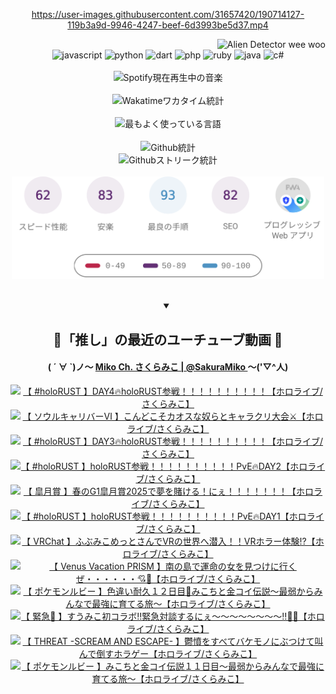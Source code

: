 <!-- START: HERO IMAGE GIF ////////// ////////// ////////// -->
<!-- <img src="@/../assets/img/gaming/ghost-of-tsushima.gif" width="100%"  alt="nellyXinwei's Hero Gif Image"/> -->
<!-- END: HERO IMAGE GIF ////////// ////////// ////////// -->

<div align="center" >  
  
<!-- START:ワンピース 第1015話「ルフィはRED ROCを使う」 -->
<https://user-images.githubusercontent.com/31657420/190714127-119b3a9d-9946-4247-beef-6d3993be5d37.mp4>
<!-- END:ワンピース 第1015話「ルフィはRED ROCを使う」 -->

<!-- START:VISITOR COUNTER -->
<div width="100%" align="right">
<img src="https://komarev.com/ghpvc/?username=nellyXinwei&label=🛸&color=grey&style=for-the-badge&labelcolor=ffffff" alt="Alien Detector wee woo"/>
</div>
<!-- END:VISITOR COUNTER -->

<!-- START: PROGRAMMING LANGUAGES -->
<!-- 色彩 Color Scheme:
#961E3A, #8A0D42, #5A0640, #4F265E, #2B355A, #3E759B, #CC4246,
#BB2649, #AD1052, #700750, #633075, #364270, #4E92C2, #FF5357
Sauce: https://www.webcreatorbox.com/inspiration/pantone-2023
-->

<img src="https://img.shields.io/badge/javascript%20-%23BB2649.svg?&style=for-the-badge&logo=javascript&logoColor=white&labelColor=961E3A" alt="javascript"/>
<img src="https://img.shields.io/badge/python%20-%23AD1052.svg?&style=for-the-badge&logo=python&logoColor=white&labelColor=8A0D42" alt="python" />
<img src="https://img.shields.io/badge/dart%20-%23700750.svg?&style=for-the-badge&logo=dart&logoColor=white&labelColor=5A0640" alt="dart"/>
<img src="https://img.shields.io/badge/php%20-%23633075.svg?&style=for-the-badge&logo=php&logoColor=white&labelColor=4F265E" alt="php"/>
<img src="https://img.shields.io/badge/ruby%20-%23364270.svg?&style=for-the-badge&logo=ruby&logoColor=white&labelColor=2B355A" alt="ruby"/>
<img src="https://img.shields.io/badge/java%20-%234E92C2.svg?&style=for-the-badge&logo=openjdk&logoColor=white&labelColor=3E759B" alt="java"/>
<img src="https://img.shields.io/badge/c%23-%23FF5357.svg?style=for-the-badge&logo=c-sharp&logoColor=white&labelColor=CC4246" alt="c#"/>  
<!-- END: PROGRAMMING LANGUAGES -->

<br>
<br>

<!-- START: MUSIC STATUS -->
  <!-- <a href="https://newojima-gsrs-20220114.vercel.app/api/now-playing?open">
    <img src="https://newojima-gsrs-20220114.vercel.app/api/now-playing" alt="Spotify現在再生中の音楽">
  </a> -->
  <img src="https://newojima-grss-20230114.vercel.app/api/spotify?border_color=transparent" alt="Spotify現在再生中の音楽" width="280px">
<!-- END: MUSIC STATUS -->

<br>
<br>

<!-- START: GITHUB STATUS -->
<!-- 色彩 Color Scheme:  #BB2649, #AD1052, #700750, #633075 -->
<img align="center" src="https://newojima-grs-20230109.vercel.app/api/wakatime?username=newojima&layout=compact&langs_count=10&locale=ja&hide_title=false&title_color=fff&hide_border=true&text_color=fff&bg_color=BB2649,BB2649,633075,633075&hide=other,css,html,bash,xml,git%20config,makefile,properties,yaml,markdown,text,json,jsx" alt="Wakatimeワカタイム統計" width="500px"/>

<br>
<br>

<!-- 色彩 Color Scheme:  #633075, #364270, #4E92C2 -->
  <img align="center" src="https://newojima-grs-20230109.vercel.app/api/top-langs?username=newojima&layout=compact&text_color=fff&icon_color=fff&hide_border=true&&locale=ja&hide_title=false&title_color=fff&include_all_commits=true&card_width=445&langs_count=11&hide=c%23,powershell,shaderlab,hlsl,makefile,jupyter%20notebook,python,html,css,shell,batchfile,less,liquid,hack,scss&bg_color=4F265E,633075,4E92C2" alt="最もよく使っている言語" width="500px"/>

<br>
<br>

<!-- 色彩 Color Scheme:  #4E92C2, #FF5357 -->
  <img align="center" src="https://newojima-grs-20230109.vercel.app/api?username=newojima&rank_icon=github&show_icons=true&&locale=ja&title_color=fff&text_color=fff&icon_color=fff&hide_border=true&hide_title=false&count_private=true&include_all_commits=true&card_width=495&disable_animations=true&bg_color=4E92C2,4E92C2,FF5357" alt="Github統計" width="500px"/>

<br>

<img align="center" src="https://streak-stats.demolab.com?user=newojima&theme=dark&hide_border=true&locale=ja&ring=BB2649&stroke=222222&background=151515&sideLabels=BB2649&currStreakLabel=ffffff&border=BB2649&fire=FF5357&currStreakNum=ffffff&sideNums=FF5357&dates=ffffff" alt="Githubストリーク統計" width="500px"/>

<br>
<br>

  <img align="center" width="500px" src="@/../assets/img/page-insights.svg" alt="Githubページの洞察"/>
  
</div>
<!-- END: GITHUB STATUS -->

<br>
<br>

<div align="center">
<details open>
  <summary>

  </summary>

  <h2 align="center">🌸「推し」の最近のユーチューブ動画 🌸</h2>
  <h4>
  ( ´ ∀ `)ノ～ 
  <a href="https://www.youtube.com/@SakuraMiko">Miko Ch. さくらみこ | @SakuraMiko
  </a>
   ～('▽^人)
  </h4>

  <!-- BEGIN YOUTUBE-CARDS -->
<a href="https://www.youtube.com/watch?v=0N0mSXkvNSY"><img src="https://ytcards.demolab.com/?id=0N0mSXkvNSY&title=%E3%80%90+%23holoRUST+%E3%80%91DAY4%F0%9F%94%A5holoRUST%E5%8F%82%E6%88%A6%EF%BC%81%EF%BC%81%EF%BC%81%EF%BC%81%EF%BC%81%EF%BC%81%EF%BC%81%EF%BC%81%EF%BC%81%EF%BC%81%E3%80%90%E3%83%9B%E3%83%AD%E3%83%A9%E3%82%A4%E3%83%96%2F%E3%81%95%E3%81%8F%E3%82%89%E3%81%BF%E3%81%93%E3%80%91&lang=ja&timestamp=1745313346&background_color=%230d1117&title_color=%23ffffff&stats_color=%23dedede&max_title_lines=1&width=187&border_radius=5&duration=0" alt="【 #holoRUST 】DAY4🔥holoRUST参戦！！！！！！！！！！【ホロライブ/さくらみこ】" title="【 #holoRUST 】DAY4🔥holoRUST参戦！！！！！！！！！！【ホロライブ/さくらみこ】"></a>
<a href="https://www.youtube.com/watch?v=y1G-7sJfeVw"><img src="https://ytcards.demolab.com/?id=y1G-7sJfeVw&title=%E3%80%90++%E3%82%BD%E3%82%A6%E3%83%AB%E3%82%AD%E3%83%A3%E3%83%AA%E3%83%90%E3%83%BC%E2%85%A5+%E3%80%91%E3%81%93%E3%82%93%E3%81%A9%E3%81%93%E3%81%9D%E3%82%AB%E3%82%AA%E3%82%B9%E3%81%AA%E5%A5%B4%E3%82%89%E3%81%A8%E3%82%AD%E3%83%A3%E3%83%A9%E3%82%AF%E3%83%AA%E5%A4%A7%E4%BC%9A%E2%9A%94%E3%80%90%E3%83%9B%E3%83%AD%E3%83%A9%E3%82%A4%E3%83%96%2F%E3%81%95%E3%81%8F%E3%82%89%E3%81%BF%E3%81%93%E3%80%91&lang=ja&timestamp=1745323993&background_color=%230d1117&title_color=%23ffffff&stats_color=%23dedede&max_title_lines=1&width=187&border_radius=5&duration=7080" alt="【  ソウルキャリバーⅥ 】こんどこそカオスな奴らとキャラクリ大会⚔【ホロライブ/さくらみこ】" title="【  ソウルキャリバーⅥ 】こんどこそカオスな奴らとキャラクリ大会⚔【ホロライブ/さくらみこ】"></a>
<a href="https://www.youtube.com/watch?v=w094t9P8d_Q"><img src="https://ytcards.demolab.com/?id=w094t9P8d_Q&title=%E3%80%90+%23holoRUST+%E3%80%91DAY3%F0%9F%94%A5holoRUST%E5%8F%82%E6%88%A6%EF%BC%81%EF%BC%81%EF%BC%81%EF%BC%81%EF%BC%81%EF%BC%81%EF%BC%81%EF%BC%81%EF%BC%81%EF%BC%81%E3%80%90%E3%83%9B%E3%83%AD%E3%83%A9%E3%82%A4%E3%83%96%2F%E3%81%95%E3%81%8F%E3%82%89%E3%81%BF%E3%81%93%E3%80%91&lang=ja&timestamp=1745263391&background_color=%230d1117&title_color=%23ffffff&stats_color=%23dedede&max_title_lines=1&width=187&border_radius=5&duration=31983" alt="【 #holoRUST 】DAY3🔥holoRUST参戦！！！！！！！！！！【ホロライブ/さくらみこ】" title="【 #holoRUST 】DAY3🔥holoRUST参戦！！！！！！！！！！【ホロライブ/さくらみこ】"></a>
<a href="https://www.youtube.com/watch?v=3MSM9J8aeVE"><img src="https://ytcards.demolab.com/?id=3MSM9J8aeVE&title=%E3%80%90+%23holoRUST+%E3%80%91holoRUST%E5%8F%82%E6%88%A6%EF%BC%81%EF%BC%81%EF%BC%81%EF%BC%81%EF%BC%81%EF%BC%81%EF%BC%81%EF%BC%81%EF%BC%81%EF%BC%81PvE%F0%9F%94%A5DAY2%E3%80%90%E3%83%9B%E3%83%AD%E3%83%A9%E3%82%A4%E3%83%96%2F%E3%81%95%E3%81%8F%E3%82%89%E3%81%BF%E3%81%93%E3%80%91&lang=ja&timestamp=1745174818&background_color=%230d1117&title_color=%23ffffff&stats_color=%23dedede&max_title_lines=1&width=187&border_radius=5&duration=22922" alt="【 #holoRUST 】holoRUST参戦！！！！！！！！！！PvE🔥DAY2【ホロライブ/さくらみこ】" title="【 #holoRUST 】holoRUST参戦！！！！！！！！！！PvE🔥DAY2【ホロライブ/さくらみこ】"></a>
<a href="https://www.youtube.com/watch?v=mHkPCoG5XhM"><img src="https://ytcards.demolab.com/?id=mHkPCoG5XhM&title=%E3%80%90+%E7%9A%90%E6%9C%88%E8%B3%9E+%E3%80%91%E6%98%A5%E3%81%AEG1%E7%9A%90%E6%9C%88%E8%B3%9E2025%E3%81%A7%E5%A4%A2%E3%82%92%E8%B3%AD%E3%81%91%E3%82%8B%EF%BC%81%E3%81%AB%E3%81%87%EF%BC%81%EF%BC%81%EF%BC%81%EF%BC%81%EF%BC%81%EF%BC%81%EF%BC%81%E3%80%90%E3%83%9B%E3%83%AD%E3%83%A9%E3%82%A4%E3%83%96%2F%E3%81%95%E3%81%8F%E3%82%89%E3%81%BF%E3%81%93%E3%80%91&lang=ja&timestamp=1745132778&background_color=%230d1117&title_color=%23ffffff&stats_color=%23dedede&max_title_lines=1&width=187&border_radius=5&duration=4232" alt="【 皐月賞 】春のG1皐月賞2025で夢を賭ける！にぇ！！！！！！！【ホロライブ/さくらみこ】" title="【 皐月賞 】春のG1皐月賞2025で夢を賭ける！にぇ！！！！！！！【ホロライブ/さくらみこ】"></a>
<a href="https://www.youtube.com/watch?v=3LvWfJnb-Vk"><img src="https://ytcards.demolab.com/?id=3LvWfJnb-Vk&title=%E3%80%90+%23holoRUST+%E3%80%91holoRUST%E5%8F%82%E6%88%A6%EF%BC%81%EF%BC%81%EF%BC%81%EF%BC%81%EF%BC%81%EF%BC%81%EF%BC%81%EF%BC%81%EF%BC%81%EF%BC%81PvE%F0%9F%94%A5DAY1%E3%80%90%E3%83%9B%E3%83%AD%E3%83%A9%E3%82%A4%E3%83%96%2F%E3%81%95%E3%81%8F%E3%82%89%E3%81%BF%E3%81%93%E3%80%91&lang=ja&timestamp=1745100294&background_color=%230d1117&title_color=%23ffffff&stats_color=%23dedede&max_title_lines=1&width=187&border_radius=5&duration=40719" alt="【 #holoRUST 】holoRUST参戦！！！！！！！！！！PvE🔥DAY1【ホロライブ/さくらみこ】" title="【 #holoRUST 】holoRUST参戦！！！！！！！！！！PvE🔥DAY1【ホロライブ/さくらみこ】"></a>
<a href="https://www.youtube.com/watch?v=PgLppZ_-cI4"><img src="https://ytcards.demolab.com/?id=PgLppZ_-cI4&title=%E3%80%90+VRChat+%E3%80%91%E3%81%B5%E3%81%B6%E3%81%BF%E3%81%93%E3%82%81%E3%81%A3%E3%81%A8%E3%81%95%E3%82%93%E3%81%A7VR%E3%81%AE%E4%B8%96%E7%95%8C%E3%81%B8%E6%BD%9C%E5%85%A5%EF%BC%81%EF%BC%81VR%E3%83%9B%E3%83%A9%E3%83%BC%E4%BD%93%E9%A8%93%E2%81%89%E3%80%90%E3%83%9B%E3%83%AD%E3%83%A9%E3%82%A4%E3%83%96%2F%E3%81%95%E3%81%8F%E3%82%89%E3%81%BF%E3%81%93%E3%80%91&lang=ja&timestamp=1744982843&background_color=%230d1117&title_color=%23ffffff&stats_color=%23dedede&max_title_lines=1&width=187&border_radius=5&duration=4881" alt="【 VRChat 】ふぶみこめっとさんでVRの世界へ潜入！！VRホラー体験⁉【ホロライブ/さくらみこ】" title="【 VRChat 】ふぶみこめっとさんでVRの世界へ潜入！！VRホラー体験⁉【ホロライブ/さくらみこ】"></a>
<a href="https://www.youtube.com/watch?v=iC02dpbRYTU"><img src="https://ytcards.demolab.com/?id=iC02dpbRYTU&title=%E3%80%90+Venus+Vacation+PRISM+%E3%80%91%E5%8D%97%E3%81%AE%E5%B3%B6%E3%81%A7%E9%81%8B%E5%91%BD%E3%81%AE%E5%A5%B3%E3%82%92%E8%A6%8B%E3%81%A4%E3%81%91%E3%81%AB%E8%A1%8C%E3%81%8F%E3%81%9C%E3%83%BB%E3%83%BB%E3%83%BB%E3%83%BB%E3%83%BB%E3%83%BB%F0%9F%92%98%F0%9F%8C%B4%E3%80%90%E3%83%9B%E3%83%AD%E3%83%A9%E3%82%A4%E3%83%96%2F%E3%81%95%E3%81%8F%E3%82%89%E3%81%BF%E3%81%93%E3%80%91&lang=ja&timestamp=1744908454&background_color=%230d1117&title_color=%23ffffff&stats_color=%23dedede&max_title_lines=1&width=187&border_radius=5&duration=22986" alt="【 Venus Vacation PRISM 】南の島で運命の女を見つけに行くぜ・・・・・・💘🌴【ホロライブ/さくらみこ】" title="【 Venus Vacation PRISM 】南の島で運命の女を見つけに行くぜ・・・・・・💘🌴【ホロライブ/さくらみこ】"></a>
<a href="https://www.youtube.com/watch?v=_5Lj_Sr1QEc"><img src="https://ytcards.demolab.com/?id=_5Lj_Sr1QEc&title=%E3%80%90+%E3%83%9D%E3%82%B1%E3%83%A2%E3%83%B3%E3%83%AB%E3%83%93%E3%83%BC+%E3%80%91%E8%89%B2%E9%81%95%E3%81%84%E8%80%90%E4%B9%85%EF%BC%91%EF%BC%92%E6%97%A5%E7%9B%AE%F0%9F%8E%A3%E3%81%BF%E3%81%93%E3%81%A1%E3%81%A8%E9%87%91%E3%82%B3%E3%82%A4%E4%BC%9D%E8%AA%AC%EF%BD%9E%E6%9C%80%E5%BC%B1%E3%81%8B%E3%82%89%E3%81%BF%E3%82%93%E3%81%AA%E3%81%A7%E6%9C%80%E5%BC%B7%E3%81%AB%E8%82%B2%E3%81%A6%E3%82%8B%E6%97%85%EF%BD%9E%E3%80%90%E3%83%9B%E3%83%AD%E3%83%A9%E3%82%A4%E3%83%96%2F%E3%81%95%E3%81%8F%E3%82%89%E3%81%BF%E3%81%93%E3%80%91&lang=ja&timestamp=1744831998&background_color=%230d1117&title_color=%23ffffff&stats_color=%23dedede&max_title_lines=1&width=187&border_radius=5&duration=25927" alt="【 ポケモンルビー 】色違い耐久１２日目🎣みこちと金コイ伝説～最弱からみんなで最強に育てる旅～【ホロライブ/さくらみこ】" title="【 ポケモンルビー 】色違い耐久１２日目🎣みこちと金コイ伝説～最弱からみんなで最強に育てる旅～【ホロライブ/さくらみこ】"></a>
<a href="https://www.youtube.com/watch?v=JSoiNMiRBMc"><img src="https://ytcards.demolab.com/?id=JSoiNMiRBMc&title=%E3%80%90+%E7%B7%8A%E6%80%A5%F0%9F%9A%A8+%E3%80%91%E3%81%99%E3%81%86%E3%81%BF%E3%81%93%E5%88%9D%E3%82%B3%E3%83%A9%E3%83%9C%E2%80%BC%E7%B7%8A%E6%80%A5%E5%AF%BE%E8%AB%87%E3%81%99%E3%82%8B%E3%81%AB%E3%81%87%EF%BD%9E%EF%BD%9E%EF%BD%9E%EF%BD%9E%EF%BD%9E%EF%BD%9E%EF%BD%9E%EF%BD%9E%E2%80%BC%F0%9F%8C%B8%F0%9F%92%99%E3%80%90%E3%83%9B%E3%83%AD%E3%83%A9%E3%82%A4%E3%83%96%2F%E3%81%95%E3%81%8F%E3%82%89%E3%81%BF%E3%81%93%E3%80%91&lang=ja&timestamp=1744728627&background_color=%230d1117&title_color=%23ffffff&stats_color=%23dedede&max_title_lines=1&width=187&border_radius=5&duration=4714" alt="【 緊急🚨 】すうみこ初コラボ‼緊急対談するにぇ～～～～～～～～‼🌸💙【ホロライブ/さくらみこ】" title="【 緊急🚨 】すうみこ初コラボ‼緊急対談するにぇ～～～～～～～～‼🌸💙【ホロライブ/さくらみこ】"></a>
<a href="https://www.youtube.com/watch?v=g5yB8z55qOA"><img src="https://ytcards.demolab.com/?id=g5yB8z55qOA&title=%E3%80%90+THREAT+-SCREAM+AND+ESCAPE-+%E3%80%91%E9%AC%B1%E6%86%A4%E3%82%92%E3%81%99%E3%81%B9%E3%81%A6%E3%83%90%E3%82%B1%E3%83%A2%E3%83%8E%E3%81%AB%E3%81%B6%E3%81%A4%E3%81%91%E3%81%A6%E5%8F%AB%E3%82%93%E3%81%A7%E5%80%92%E3%81%99%E3%83%9B%E3%83%A9%E3%82%B2%E3%83%BC%E3%80%90%E3%83%9B%E3%83%AD%E3%83%A9%E3%82%A4%E3%83%96%2F%E3%81%95%E3%81%8F%E3%82%89%E3%81%BF%E3%81%93%E3%80%91&lang=ja&timestamp=1744721354&background_color=%230d1117&title_color=%23ffffff&stats_color=%23dedede&max_title_lines=1&width=187&border_radius=5&duration=2464" alt="【 THREAT -SCREAM AND ESCAPE- 】鬱憤をすべてバケモノにぶつけて叫んで倒すホラゲー【ホロライブ/さくらみこ】" title="【 THREAT -SCREAM AND ESCAPE- 】鬱憤をすべてバケモノにぶつけて叫んで倒すホラゲー【ホロライブ/さくらみこ】"></a>
<a href="https://www.youtube.com/watch?v=3iNXXJQ5BBw"><img src="https://ytcards.demolab.com/?id=3iNXXJQ5BBw&title=%E3%80%90+%E3%83%9D%E3%82%B1%E3%83%A2%E3%83%B3%E3%83%AB%E3%83%93%E3%83%BC+%E3%80%91%E3%81%BF%E3%81%93%E3%81%A1%E3%81%A8%E9%87%91%E3%82%B3%E3%82%A4%E4%BC%9D%E8%AA%AC%EF%BC%91%EF%BC%91%E6%97%A5%E7%9B%AE%EF%BD%9E%E6%9C%80%E5%BC%B1%E3%81%8B%E3%82%89%E3%81%BF%E3%82%93%E3%81%AA%E3%81%A7%E6%9C%80%E5%BC%B7%E3%81%AB%E8%82%B2%E3%81%A6%E3%82%8B%E6%97%85%EF%BD%9E%E3%80%90%E3%83%9B%E3%83%AD%E3%83%A9%E3%82%A4%E3%83%96%2F%E3%81%95%E3%81%8F%E3%82%89%E3%81%BF%E3%81%93%E3%80%91&lang=ja&timestamp=1744655551&background_color=%230d1117&title_color=%23ffffff&stats_color=%23dedede&max_title_lines=1&width=187&border_radius=5&duration=25642" alt="【 ポケモンルビー 】みこちと金コイ伝説１１日目～最弱からみんなで最強に育てる旅～【ホロライブ/さくらみこ】" title="【 ポケモンルビー 】みこちと金コイ伝説１１日目～最弱からみんなで最強に育てる旅～【ホロライブ/さくらみこ】"></a>
<!-- END YOUTUBE-CARDS -->

</div>
  
</details>
